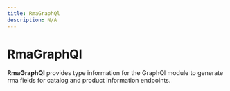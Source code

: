 ```yaml
---
title: RmaGraphQl
description: N/A
---
```


# RmaGraphQl

**RmaGraphQl** provides type information for the GraphQl module
to generate rma fields for catalog and product information endpoints.
